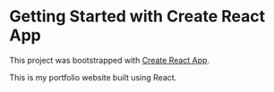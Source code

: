 # Getting Started with Create React App

This project was bootstrapped with [Create React App](https://github.com/facebook/create-react-app).

This is my portfolio website built using React.
